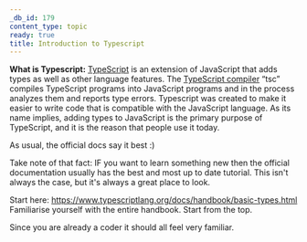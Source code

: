 ```yaml
---
_db_id: 179
content_type: topic
ready: true
title: Introduction to Typescript
---
```


**What is Typescript:**
[TypeScript](https://flaviocopes.com/typescript/) is an extension of JavaScript that adds types as well as other language features. The [TypeScript compiler](https://code.visualstudio.com/docs/typescript/typescript-compiling) “tsc” compiles TypeScript programs into JavaScript programs and in the process analyzes them and reports type errors. Typescript was created to make it easier to write code that is compatible with the JavaScript language. As its name implies, adding types to JavaScript is the primary purpose of TypeScript, and it is the reason that people use it today.

As usual, the official docs say it best :)

Take note of that fact: IF you want to learn something new then the official documentation usually has the best and most up to date tutorial. This isn't always the case, but it's always a great place to look.

Start here: https://www.typescriptlang.org/docs/handbook/basic-types.html
Familiarise yourself with the entire handbook. Start from the top.

Since you are already a coder it should all feel very familiar.
